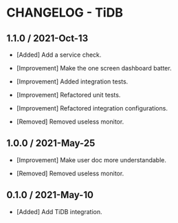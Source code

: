 # CHANGELOG - TiDB

## 1.1.0 / 2021-Oct-13

* [Added] Add a service check.

* [Improvement] Make the one screen dashboard batter.
* [Improvement] Added integration tests.
* [Improvement] Refactored unit tests.
* [Improvement] Refactored integration configurations.

* [Removed] Removed useless monitor.

## 1.0.0 / 2021-May-25

* [Improvement] Make user doc more understandable.

* [Removed] Removed useless monitor.

## 0.1.0 / 2021-May-10

* [Added] Add TiDB integration.
